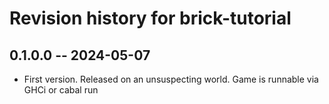 # Revision history for brick-tutorial

## 0.1.0.0 -- 2024-05-07

* First version. Released on an unsuspecting world. Game is runnable via GHCi or cabal run
